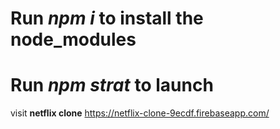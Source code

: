 # Run *npm i* to install the node_modules

# Run *npm strat* to launch 
 visit **netflix clone** https://netflix-clone-9ecdf.firebaseapp.com/

